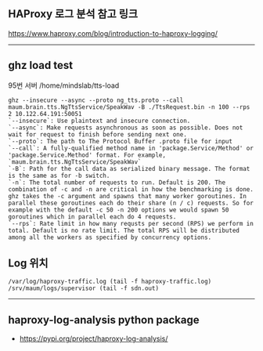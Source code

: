 ## HAProxy 로그 분석 참고 링크
https://www.haproxy.com/blog/introduction-to-haproxy-logging/
***
## ghz load test
95번 서버
/home/mindslab/tts-load
```
ghz --insecure --async --proto ng_tts.proto --call maum.brain.tts.NgTtsService/SpeakWav -B ./TtsRequest.bin -n 100 --rps 2 10.122.64.191:50051
`--insecure`: Use plaintext and insecure connection.
`--async`: Make requests asynchronous as soon as possible. Does not wait for request to finish before sending next one.
`--proto`: The path to The Protocol Buffer .proto file for input
`--call`: A fully-qualified method name in 'package.Service/Method' or 'package.Service.Method' format. For example, `maum.brain.tts.NgTtsService/SpeakWav` 
`-B`: Path for the call data as serialized binary message. The format is the same as for -b switch.
`-n`: The total number of requests to run. Default is 200. The combination of -c and -n are critical in how the benchmarking is done. ghz takes the -c argument and spawns that many worker goroutines. In parallel these goroutines each do their share (n / c) requests. So for example with the default -c 50 -n 200 options we would spawn 50 goroutines which in parallel each do 4 requests.
`--rps`: Rate limit in how many requsts per second (RPS) we perform in total. Default is no rate limit. The total RPS will be distributed among all the workers as specified by concurrency options.

```
## Log 위치

```
/var/log/haproxy-traffic.log (tail -f haproxy-traffic.log)
/srv/maum/logs/supervisor (tail -f sdn.out)
```

***
## haproxy-log-analysis python package
- https://pypi.org/project/haproxy-log-analysis/
